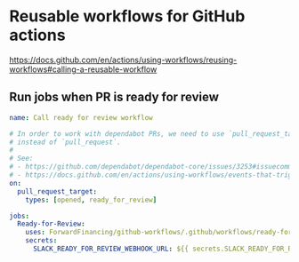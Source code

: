 # Reusable workflows for GitHub actions

https://docs.github.com/en/actions/using-workflows/reusing-workflows#calling-a-reusable-workflow

## Run jobs when PR is ready for review

```yaml
name: Call ready for review workflow

# In order to work with dependabot PRs, we need to use `pull_request_target`
# instead of `pull_request`.
#
# See:
# - https://github.com/dependabot/dependabot-core/issues/3253#issuecomment-795140576
# - https://docs.github.com/en/actions/using-workflows/events-that-trigger-workflows#pull_request_target
on:
  pull_request_target:
    types: [opened, ready_for_review]

jobs:
  Ready-for-Review:
    uses: ForwardFinancing/github-workflows/.github/workflows/ready-for-review.yml@main
    secrets:
      SLACK_READY_FOR_REVIEW_WEBHOOK_URL: ${{ secrets.SLACK_READY_FOR_REVIEW_WEBHOOK_URL }}
```
